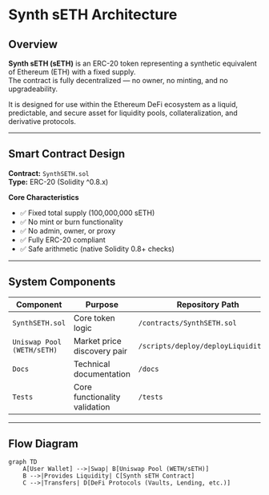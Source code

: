 # Synth sETH Architecture

## Overview
**Synth sETH (sETH)** is an ERC-20 token representing a synthetic equivalent of Ethereum (ETH) with a fixed supply.  
The contract is fully decentralized — no owner, no minting, and no upgradeability.

It is designed for use within the Ethereum DeFi ecosystem as a liquid, predictable, and secure asset for liquidity pools, collateralization, and derivative protocols.

---

## Smart Contract Design
**Contract:** `SynthSETH.sol`  
**Type:** ERC-20 (Solidity ^0.8.x)  

**Core Characteristics**
- ✅ Fixed total supply (100,000,000 sETH)  
- ✅ No mint or burn functionality  
- ✅ No admin, owner, or proxy  
- ✅ Fully ERC-20 compliant  
- ✅ Safe arithmetic (native Solidity 0.8+ checks)

---

## System Components

| Component | Purpose | Repository Path |
|------------|----------|-----------------|
| `SynthSETH.sol` | Core token logic | `/contracts/SynthSETH.sol` |
| `Uniswap Pool (WETH/sETH)` | Market price discovery pair | `/scripts/deploy/deployLiquidity.js` |
| `Docs` | Technical documentation | `/docs` |
| `Tests` | Core functionality validation | `/tests` |

---

## Flow Diagram
```mermaid
graph TD
    A[User Wallet] -->|Swap| B[Uniswap Pool (WETH/sETH)]
    B -->|Provides Liquidity| C[Synth sETH Contract]
    C -->|Transfers| D[DeFi Protocols (Vaults, Lending, etc.)]
```
